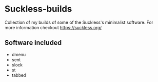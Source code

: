 # Suckless-builds
Collection of my builds of some of the Suckless's minimalist software. 
For more information checkout https://suckless.org/

## Software included
- dmenu
- sent
- slock
- st
- tabbed
